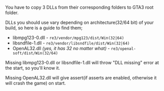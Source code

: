 You have to copy 3 DLLs from their corresponding folders to GTA3 root folder.

DLLs you should use vary depending on architecture(32/64 bit) of your build, so here is a guide to find them;

- libmpg123-0.dll - `re3/vendor/mpg123/dist/Win(32|64)`
- libsndfile-1.dll - `re3/vendor/libsndfile/dist/Win(32|64)`
- OpenAL32.dll _(yes, it has 32 no matter what)_ - `re3/openal-soft/dist/Win(32/64)`

Missing libmpg123-0.dll or libsndfile-1.dll will throw "DLL missing" error at the start, so you'll know it.

Missing OpenAL32.dll will give assert(if asserts are enabled, otherwise it will crash the game) on start.